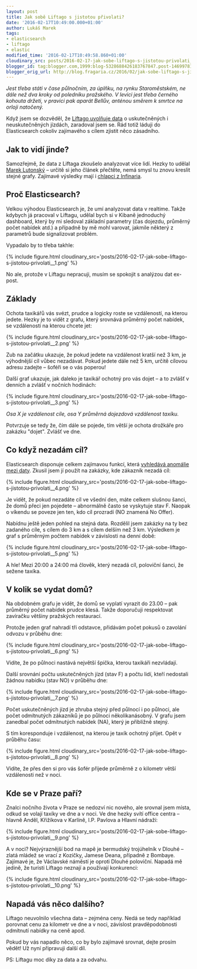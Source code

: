 ```yaml
---
layout: post
title: Jak sobě Liftago s jistotou přivolati?
date: '2016-02-17T10:49:00.000+01:00'
author: Lukáš Marek
tags:
- elasticsearch
- liftago
- elastic
modified_time: '2016-02-17T10:49:58.860+01:00'
cloudinary_src: posts/2016-02-17-jak-sobe-liftago-s-jistotou-privolati__1.png
blogger_id: tag:blogger.com,1999:blog-5328688426183767847.post-1469978181235135253
blogger_orig_url: http://blog.fragaria.cz/2016/02/jak-sobe-liftago-s-jistotou-privolati.html
---
```


*Jest třeba státi v čase půlnočním, za úplňku, na rynku Staroměstském,
ne dále než dva kroky od poledníku pražského. V levici jest třeba
černého kohouta držeti, v pravici pak aparát Bellův, anténou směrem k
smrtce na orloji natočený.*

Když jsem se dozvěděl, že [Liftago uvolňuje
data](http://try.liftago.com/info-wants-to-be-free/) o uskutečněných i
neuskutečněných jízdách, zaradoval jsem se. Rád totiž láduji do
Elasticsearch cokoliv zajímavého s cílem zjistit něco zásadního.

## Jak to vidí jinde?

Samozřejmě, že data z Liftaga zkoušelo analyzovat více lidí. Hezky to
udělal [Marek
Lutonský](https://paper.dropbox.com/doc/Jak-se-jezd-s-Liftago-v-grafech-a-mapch-1cmweog4ARFMLmuZ3bSVG)
– určitě si jeho článek přečtěte, nemá smysl tu znovu kreslit stejné
grafy.
Zajímavé výsledky mají i [chlapci z
Infinaria](https://cloud.infinario.com/shared/dashboard/8dcebc55-0503-4345-bb47-051afa92140e/#/).

## Proč Elasticsearch?

Velkou výhodou Elasticsearch je, že umí analyzovat data v realtime.
Takže kdybych já pracoval v Liftagu, udělal bych si v Kibaně jednoduchý
dashboard, který by mi sledoval základní parametry (čas dojezdu,
průměrný počet nabídek atd.) a případně by mě mohl varovat, jakmile
některý z parametrů bude signalizovat problém.

Vypadalo by to třeba
takhle:

{% include figure.html cloudinary_src='posts/2016-02-17-jak-sobe-liftago-s-jistotou-privolati__1.png' %}

No ale, protože v Liftagu nepracuji, musím se spokojit s analýzou dat
ex-post.

## Základy

Ochota taxikářů vás svézt, prudce a logicky roste se vzdáleností, na
kterou jedete. Hezky je to vidět z grafu, který srovnává průměrný počet
nabídek, se vzdáleností na kterou chcete
jet:

{% include figure.html cloudinary_src='posts/2016-02-17-jak-sobe-liftago-s-jistotou-privolati__2.png' %}

Zub na začátku ukazuje, že pokud jedete na vzdálenost kratší než 3 km,
je výhodnější cíl vůbec nezadávat. Pokud jedete dále než 5 km, určitě
cílovou adresu zadejte – šoféři se o vás poperou\!

Další graf ukazuje, jak daleko je taxikář ochotný pro vás dojet – a to
zvlášť v denních a zvlášť v nočních
hodinách:

{% include figure.html cloudinary_src='posts/2016-02-17-jak-sobe-liftago-s-jistotou-privolati__3.png' %}

*Osa X je vzdálenost cíle, osa Y průměrná dojezdová vzdálenost
taxíku.*

Potvrzuje se tedy že, čím dále se pojede, tím větší je ochota drožkáře
pro zakázku "dojet". Zvlášť ve dne.

## Co když nezadám cíl?

Elasticsearch disponuje celkem zajímavou funkcí, která [vyhledává
anomálie mezi
daty](https://www.elastic.co/guide/en/elasticsearch/reference/current/search-aggregations-bucket-significantterms-aggregation.html).
Zkusil jsem jí použít na zakázky, kde zákazník nezadá
cíl:

{% include figure.html cloudinary_src='posts/2016-02-17-jak-sobe-liftago-s-jistotou-privolati__4.png' %}

Je vidět, že pokud nezadáte cíl ve všední den, máte celkem slušnou
šanci, že domů přeci jen pojedete – abnormálně často se vyskytuje stav
F. Naopak o víkendu se poveze jen ten, kdo cíl prozradí (NO znamená No
Offer).

Nabídnu ještě jeden pohled na stejná data. Rozdělil jsem zakázky na ty
bez zadaného cíle, s cílem do 3 km a s cílem delším než 3 km. Výsledkem
je graf s průměrným počtem nabídek v závislosti na denní
době:

{% include figure.html cloudinary_src='posts/2016-02-17-jak-sobe-liftago-s-jistotou-privolati__5.png' %}

A hle\! Mezi 20:00 a 24:00 má člověk, který nezadá cíl, poloviční šanci,
že sežene taxíka.

## V kolik se vydat domů?

Na obdobném grafu je vidět, že domů se vyplatí vyrazit do 23.00 – pak
průměrný počet nabídek prudce klesá. Takže doporučuji respektovat
zavíračku většiny pražských restaurací.

Protože jeden graf nahradí tři odstavce, přidávám počet pokusů o
zavolání odvozu v průběhu
dne:

{% include figure.html cloudinary_src='posts/2016-02-17-jak-sobe-liftago-s-jistotou-privolati__6.png' %}

Vidíte, že po půlnoci nastává největší špička, kterou taxikáři
nezvládají.

Další srovnání počtu uskutečněných jízd (stav F) a počtu lidí, kteří
nedostali žádnou nabídku (stav NO) v průběhu
dne:

{% include figure.html cloudinary_src='posts/2016-02-17-jak-sobe-liftago-s-jistotou-privolati__7.png' %}

Počet uskutečněných jízd je zhruba stejný před půlnocí i po půlnoci, ale
počet odmítnutých zákazníků je po půlnoci několikanásobný. V grafu jsem
zanedbal počet odmítnutých nabídek (NA), který je přibližně stejný.

S tím koresponduje i vzdálenost, na kterou je taxík ochotný přijet. Opět
v průběhu
času:

{% include figure.html cloudinary_src='posts/2016-02-17-jak-sobe-liftago-s-jistotou-privolati__8.png' %}

Vidíte, že přes den si pro vás šofér přijede průměrně z o kilometr větší
vzdálenosti než v noci.

## Kde se v Praze paří?

Znalci nočního života v Praze se nedozví nic nového, ale srovnal jsem
místa, odkud se volají taxíky ve dne a v noci. Ve dne hezky svítí
office centra – hlavně Anděl, Křižíkova v Karlíně, I.P. Pavlova a Hlavní
nádraží:

{% include figure.html cloudinary_src='posts/2016-02-17-jak-sobe-liftago-s-jistotou-privolati__9.png' %}

A v noci? Nejvýraznější bod na mapě je bermudský trojúhelník v Dlouhé –
zlatá mládež se vrací z Kozičky, Jamese Deana, případně z Bombaye.
Zajímavé je, že Václavské náměstí je oproti Dlouhé poloviční. Napadá mě
jedině, že turisti Liftago neznají a používají
konkurenci:

{% include figure.html cloudinary_src='posts/2016-02-17-jak-sobe-liftago-s-jistotou-privolati__10.png' %}

## Napadá vás něco dalšího?

Liftago neuvolnilo všechna data – zejména ceny. Nedá se tedy například
porovnat cenu za kilometr ve dne a v noci, závislost pravděpodobnosti
odmítnutí nabídky na ceně apod.

Pokud by vás napadlo něco, co by bylo zajímavé srovnat, dejte prosím
vědět\! Už nyní připravuji další díl.

PS: Liftagu moc díky za data a za odvahu.
